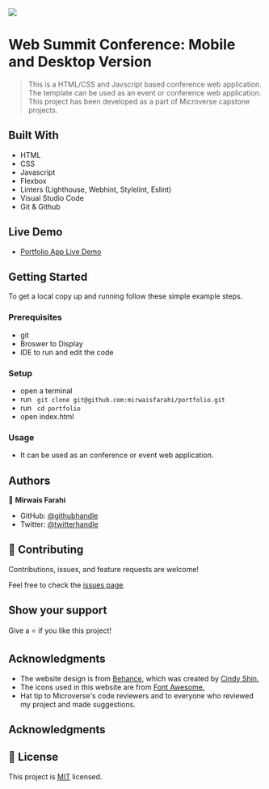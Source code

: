 ![](https://img.shields.io/badge/Microverse-blueviolet) 

# Web Summit Conference: Mobile and Desktop Version

> This is a HTML/CSS and Javscript based conference web application. The template can be used as an event or conference web application. This project has been developed as a part of Microverse capstone projects.

## Built With

- HTML
- CSS
- Javascript
- Flexbox
- Linters (Lighthouse, Webhint, Stylelint, Eslint)
- Visual Studio Code
- Git & Github

## Live Demo

- [Portfolio App Live Demo](https://mirwaisfarahi.github.io)

## Getting Started

To get a local copy up and running follow these simple example steps.

### Prerequisites

- git
- Broswer to Display
- IDE to run and edit the code

### Setup

- open a terminal
- run ``` git clone git@github.com:mirwaisfarahi/portfolio.git```
- run ``` cd portfolio```
- open index.html

### Usage

- It can be used as an conference or event web application.

## Authors

👤 **Mirwais Farahi**

- GitHub: [@githubhandle](https://github.com/mirwaisfarahi)
- Twitter: [@twitterhandle](https://twitter.com/farahi92)


## 🤝 Contributing

Contributions, issues, and feature requests are welcome!

Feel free to check the [issues page](../../issues/).

## Show your support

Give a ⭐️ if you like this project!

## Acknowledgments

- The website design is from [Behance](https://www.behance.net/gallery/29845175/CC-Global-Summit-2015), which was created by [Cindy Shin.](https://www.behance.net/adagio07)
- The icons used in this website are from [Font Awesome.](https://fontawesome.com/)
- Hat tip to Microverse's code reviewers and to everyone who reviewed my project and made suggestions.

## Acknowledgments

## 📝 License

This project is [MIT](./MIT.md) licensed.